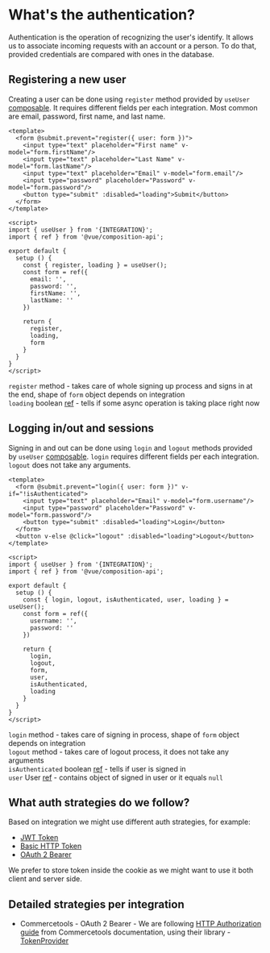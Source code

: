 # What's the authentication?
Authentication is the operation of recognizing the user's identify. It allows us to associate incoming requests with an account or a person. To do that, provided credentials are compared with ones in the database.

## Registering a new user
Creating a user can be done using `register` method provided by `useUser` [composable](https://v3.vuejs.org/guide/composition-api-introduction.html#basics-of-composition-api). It requires different fields per each integration. Most common are email, password, first name, and last name.   
```vue
<template>
  <form @submit.prevent="register({ user: form })">
    <input type="text" placeholder="First name" v-model="form.firstName"/>
    <input type="text" placeholder="Last Name" v-model="form.lastName"/>
    <input type="text" placeholder="Email" v-model="form.email"/>
    <input type="password" placeholder="Password" v-model="form.password"/>
    <button type="submit" :disabled="loading">Submit</button>
  </form>
</template>

<script>
import { useUser } from '{INTEGRATION}';
import { ref } from '@vue/composition-api';

export default {
  setup () {
    const { register, loading } = useUser();
    const form = ref({
      email: '',
      password: '',
      firstName: '',
      lastName: ''
    })

    return {
      register,
      loading,
      form
    }
  }
}
</script>
```
`register` method - takes care of whole signing up process and signs in at the end, shape of `form` object depends on integration    
`loading` boolean [ref](https://v3.vuejs.org/api/refs-api.html#ref) - tells if some async operation is taking place right now

## Logging in/out and sessions
Signing in and out can be done using `login` and `logout` methods provided by `useUser` [composable](https://v3.vuejs.org/guide/composition-api-introduction.html#basics-of-composition-api). `login` requires different fields per each integration. `logout` does not take any arguments.
```vue
<template>
  <form @submit.prevent="login({ user: form })" v-if="!isAuthenticated">
    <input type="text" placeholder="Email" v-model="form.username"/>
    <input type="password" placeholder="Password" v-model="form.password"/>
    <button type="submit" :disabled="loading">Login</button>
  </form>
  <button v-else @click="logout" :disabled="loading">Logout</button>
</template>

<script>
import { useUser } from '{INTEGRATION}';
import { ref } from '@vue/composition-api';

export default {
  setup () {
    const { login, logout, isAuthenticated, user, loading } = useUser();
    const form = ref({
      username: '',
      password: ''
    })

    return {
      login,
      logout,
      form,
      user,
      isAuthenticated,
      loading
    }
  }
}
</script>
```
`login` method - takes care of signing in process, shape of `form` object depends on integration   
`logout` method - takes care of logout process, it does not take any arguments   
`isAuthenticated` boolean [ref](https://v3.vuejs.org/api/refs-api.html#ref) - tells if user is signed in   
`user` User [ref](https://v3.vuejs.org/api/refs-api.html#ref) - contains object of signed in user or it equals `null`   

## What auth strategies do we follow?
Based on integration we might use different auth strategies, for example:
- [JWT Token](https://jwt.io/introduction)
- [Basic HTTP Token](https://developer.mozilla.org/en-US/docs/Web/HTTP/Authentication)
- [OAuth 2 Bearer](https://oauth.net/2/bearer-tokens/)

We prefer to store token inside the cookie as we might want to use it both client and server side.

## Detailed strategies per integration
  - Commercetools - OAuth 2 Bearer - We are following [HTTP Authorization guide](https://docs.commercetools.com/api/authorization) from Commercetools documentation, using their library - [TokenProvider](https://commercetools.github.io/nodejs/sdk/api/sdkAuth.html)
